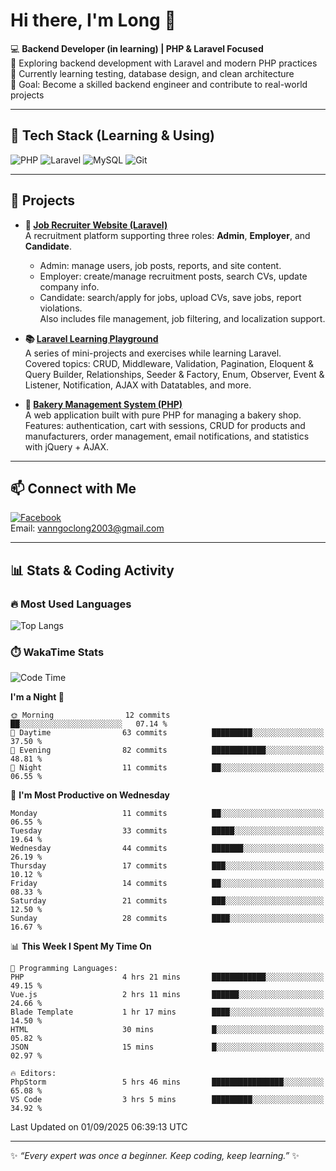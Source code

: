 # Hi there, I'm Long 👋

💻 **Backend Developer (in learning) | PHP & Laravel Focused**  
🚀 Exploring backend development with Laravel and modern PHP practices  
🌱 Currently learning testing, database design, and clean architecture  
🎯 Goal: Become a skilled backend engineer and contribute to real-world projects  

---

## 🔧 Tech Stack (Learning & Using)
![PHP](https://img.shields.io/badge/PHP-777BB4?style=for-the-badge&logo=php&logoColor=white)
![Laravel](https://img.shields.io/badge/Laravel-FF2D20?style=for-the-badge&logo=laravel&logoColor=white)
![MySQL](https://img.shields.io/badge/MySQL-005C84?style=for-the-badge&logo=mysql&logoColor=white)
![Git](https://img.shields.io/badge/Git-F05032?style=for-the-badge&logo=git&logoColor=white)

---

## 🚀 Projects

- **💼 [Job Recruiter Website (Laravel)](https://github.com/ngoclong712/web_moi_gioi_viec_lam)**  
  A recruitment platform supporting three roles: **Admin**, **Employer**, and **Candidate**.  
  - Admin: manage users, job posts, reports, and site content.  
  - Employer: create/manage recruitment posts, search CVs, update company info.  
  - Candidate: search/apply for jobs, upload CVs, save jobs, report violations.  
  Also includes file management, job filtering, and localization support.

- **📚 [Laravel Learning Playground](https://github.com/ngoclong712/web_laravel)**  
  A series of mini-projects and exercises while learning Laravel.  
  Covered topics: CRUD, Middleware, Validation, Pagination, Eloquent & Query Builder, Relationships, Seeder & Factory, Enum, Observer, Event & Listener, Notification, AJAX with Datatables, and more.  

- **🍞 [Bakery Management System (PHP)](https://github.com/ngoclong712/Bakery_Management_System)**  
  A web application built with pure PHP for managing a bakery shop.  
  Features: authentication, cart with sessions, CRUD for products and manufacturers, order management, email notifications, and statistics with jQuery + AJAX.    

---

## 📫 Connect with Me
[![Facebook](https://img.shields.io/badge/Facebook-1877F2?style=for-the-badge&logo=facebook&logoColor=white)](https://facebook.com/vanngoclong712)    
Email: vanngoclong2003@gmail.com

---

## 📊 Stats & Coding Activity

### 🔥 Most Used Languages
![Top Langs](https://github-readme-stats.vercel.app/api/top-langs/?username=ngoclong712&layout=compact&theme=radical)

### ⏱️ WakaTime Stats
<!--START_SECTION:waka-->
![Code Time](http://img.shields.io/badge/Code%20Time-13%20hrs%2048%20mins-blue)

**I'm a Night 🦉** 

```text
🌞 Morning                12 commits          ██░░░░░░░░░░░░░░░░░░░░░░░   07.14 % 
🌆 Daytime                63 commits          █████████░░░░░░░░░░░░░░░░   37.50 % 
🌃 Evening                82 commits          ████████████░░░░░░░░░░░░░   48.81 % 
🌙 Night                  11 commits          ██░░░░░░░░░░░░░░░░░░░░░░░   06.55 % 
```
📅 **I'm Most Productive on Wednesday** 

```text
Monday                   11 commits          ██░░░░░░░░░░░░░░░░░░░░░░░   06.55 % 
Tuesday                  33 commits          █████░░░░░░░░░░░░░░░░░░░░   19.64 % 
Wednesday                44 commits          ███████░░░░░░░░░░░░░░░░░░   26.19 % 
Thursday                 17 commits          ███░░░░░░░░░░░░░░░░░░░░░░   10.12 % 
Friday                   14 commits          ██░░░░░░░░░░░░░░░░░░░░░░░   08.33 % 
Saturday                 21 commits          ███░░░░░░░░░░░░░░░░░░░░░░   12.50 % 
Sunday                   28 commits          ████░░░░░░░░░░░░░░░░░░░░░   16.67 % 
```


📊 **This Week I Spent My Time On** 

```text
💬 Programming Languages: 
PHP                      4 hrs 21 mins       ████████████░░░░░░░░░░░░░   49.15 % 
Vue.js                   2 hrs 11 mins       ██████░░░░░░░░░░░░░░░░░░░   24.66 % 
Blade Template           1 hr 17 mins        ████░░░░░░░░░░░░░░░░░░░░░   14.50 % 
HTML                     30 mins             █░░░░░░░░░░░░░░░░░░░░░░░░   05.82 % 
JSON                     15 mins             █░░░░░░░░░░░░░░░░░░░░░░░░   02.97 % 

🔥 Editors: 
PhpStorm                 5 hrs 46 mins       ████████████████░░░░░░░░░   65.08 % 
VS Code                  3 hrs 5 mins        █████████░░░░░░░░░░░░░░░░   34.92 % 
```


 Last Updated on 01/09/2025 06:39:13 UTC
<!--END_SECTION:waka-->


---

✨ *“Every expert was once a beginner. Keep coding, keep learning.”* ✨
<!--
**ngoclong712/ngoclong712** is a ✨ _special_ ✨ repository because its `README.md` (this file) appears on your GitHub profile.

Here are some ideas to get you started:

![Long's GitHub stats](https://github-readme-stats.vercel.app/api?username=ngoclong712&show_icons=true&theme=radical)  
- 🔭 I’m currently working on ...
- 🌱 I’m currently learning ...
- 👯 I’m looking to collaborate on ...
- 🤔 I’m looking for help with ...
- 💬 Ask me about ...
- 📫 How to reach me: ...
- 😄 Pronouns: ...
- ⚡ Fun fact: ...
-->
